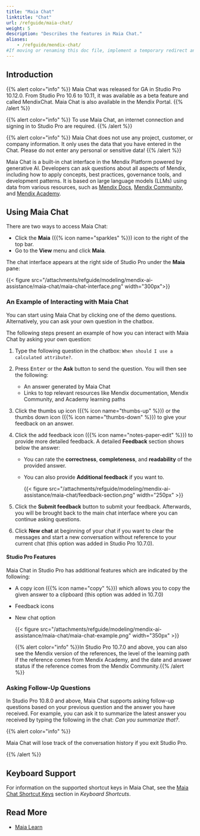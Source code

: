 ```yaml
--- 
title: "Maia Chat" 
linktitle: "Chat" 
url: /refguide/maia-chat/ 
weight: 5 
description: "Describes the features in Maia Chat." 
aliases: 
    - /refguide/mendix-chat/ 
#If moving or renaming this doc file, implement a temporary redirect and let the respective team know they should update the URL in the product. See Mapping to Products for more details. 
--- 
```

 
## Introduction  
 
{{% alert color="info" %}} 
Maia Chat was released for GA in Studio Pro 10.12.0. From Studio Pro 10.6 to 10.11, it was available as a beta feature and called MendixChat. Maia Chat is also available in the Mendix Portal. 
{{% /alert %}} 
 
{{% alert color="info" %}} 
To use Maia Chat, an internet connection and signing in to Studio Pro are required. 
{{% /alert %}} 
 
{{% alert color="info" %}} 
Maia Chat does not use any project, customer, or company information. It only uses the data that you have entered in the Chat. Please do not enter any personal or sensitive data! 
{{% /alert %}} 
 
Maia Chat is a built-in chat interface in the Mendix Platform powered by generative AI. Developers can ask questions about all aspects of Mendix, including how to apply concepts, best practices, governance tools, and development patterns. It is based on large language models (LLMs) using data from various resources, such as [Mendix Docs](/), [Mendix Community](https://community.mendix.com/), and [Mendix Academy](https://academy.mendix.com/). 
 
## Using Maia Chat 
 
There are two ways to access Maia Chat:  
 
* Click the **Maia** ({{% icon name="sparkles" %}}) icon to the right of the top bar. 
* Go to the **View** menu and click **Maia**. 
 
The chat interface appears at the right side of Studio Pro under the **Maia** pane: 
 
{{< figure src="/attachments/refguide/modeling/mendix-ai-assistance/maia-chat/maia-chat-interface.png" width="300px">}} 
 
### An Example of Interacting with Maia Chat 
 
You can start using Maia Chat by clicking one of the demo questions. Alternatively, you can ask your own question in the chatbox.  
 
The following steps present an example of how you can interact with Maia Chat by asking your own question: 
 
1. Type the following question in the chatbox: `When should I use a calculated attribute?`. 
2. Press <kbd>Enter</kbd> or the **Ask** button to send the question. You will then see the following: 
    * An answer generated by Maia Chat 
    * Links to top relevant resources like Mendix documentation, Mendix Community, and Academy learning paths 
 
3. Click the thumbs up icon ({{% icon name="thumbs-up" %}}) or the thumbs down icon ({{% icon name="thumbs-down" %}}) to give your feedback on an answer.  
 
4. Click the add feedback icon ({{% icon name="notes-paper-edit" %}}) to provide more detailed feedback. A detailed **Feedback** section shows below the answer: 
 
    * You can rate the **correctness**, **completeness**, and **readability** of the provided answer. 
 
    * You can also provide **Additional feedback** if you want to.  
 
      {{< figure src="/attachments/refguide/modeling/mendix-ai-assistance/maia-chat/feedback-section.png" width="250px" >}}  
 
5. Click the **Submit feedback** button to submit your feedback. Afterwards, you will be brought back to the main chat interface where you can continue asking questions. 
 
6. Click **New chat** at beginning of your chat if you want to clear the messages and start a new conversation without reference to your current chat (this option was added in Studio Pro 10.7.0). 
 
#### Studio Pro Features 
 
Maia Chat in Studio Pro has additional features which are indicated by the following: 
 
* A copy icon ({{% icon name="copy" %}}) which allows you to copy the given answer to a clipboard (this option was added in 10.7.0) 
* Feedback icons 
* New chat option 
   
    {{< figure src="/attachments/refguide/modeling/mendix-ai-assistance/maia-chat/maia-chat-example.png" width="350px" >}} 
     
    {{% alert color="info" %}}In Studio Pro 10.7.0 and above, you can also see the Mendix version of the references, the level of the learning path if the reference comes from Mendix Academy, and the date and answer status if the reference comes from the Mendix Community.{{% /alert %}} 
 
### Asking Follow-Up Questions 
 
In Studio Pro 10.8.0 and above, Maia Chat supports asking follow-up questions based on your previous question and the answer you have received. For example, you can ask it to summarize the latest answer you received by typing the following in the chat: *Can you summarize that?*. 
 
{{% alert color="info" %}} 
 
Maia Chat will lose track of the conversation history if you exit Studio Pro. 
 
{{% /alert %}} 
 
## Keyboard Support 
 
For information on the supported shortcut keys in Maia Chat, see the [Maia Chat Shortcut Keys](/refguide/keyboard-shortcuts/#maia-chat-shortcuts) section in *Keyboard Shortcuts*. 
 
## Read More 
 
* [Maia Learn](/refguide/maia-learn/) 
